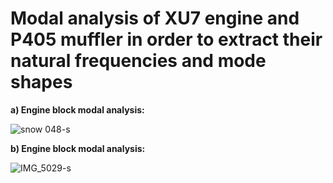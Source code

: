 # Modal analysis of XU7 engine and P405 muffler in order to extract their natural frequencies and mode shapes

**a) Engine block modal analysis:**

![snow 048-s](https://github.com/hajnayeb/enginemodal/assets/74108898/da2918e7-8b73-49b3-bfc3-ee3d11d1467a)

**b) Engine block modal analysis:**

![IMG_5029-s](https://github.com/hajnayeb/enginemodal/assets/74108898/852eac64-ad7b-49f6-8472-5ae10fb0f319)
